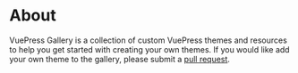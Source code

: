 # About

<!-- TODO: Write about page -->

VuePress Gallery is a collection of custom VuePress themes and resources to help you get started with creating your own themes. If you would like add your own theme to the gallery, please submit a [pull request](https://github.com/vicbergquist/vuepress.gallery).